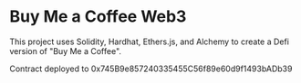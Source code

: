# Buy Me a Coffee Web3

This project uses Solidity, Hardhat, Ethers.js, and Alchemy to create a Defi version of "Buy Me a Coffee".


Contract deployed to 0x745B9e857240335455C56f89e60d9f1493bADb39